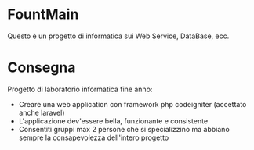 # FountMain
Questo è un progetto di informatica sui Web Service, DataBase, ecc.

# Consegna
Progetto di laboratorio informatica fine anno:
- Creare una web application con framework php codeigniter (accettato anche laravel)
- L'applicazione dev'essere bella, funzionante e consistente
- Consentiti gruppi max 2 persone che si specializzino ma abbiano sempre la consapevolezza dell'intero progetto